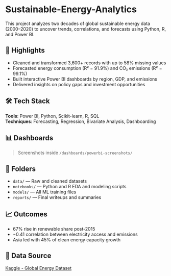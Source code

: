 # Sustainable-Energy-Analytics
This project analyzes two decades of global sustainable energy data (2000–2020) to uncover trends, correlations, and forecasts using Python, R, and Power BI.  
## 🚀 Highlights
- Cleaned and transformed 3,600+ records with up to 58% missing values
- Forecasted energy consumption (R² = 91.9%) and CO₂ emissions (R² = 99.1%)
- Built interactive Power BI dashboards by region, GDP, and emissions
- Delivered insights on policy gaps and investment opportunities

## 🛠 Tech Stack
**Tools**: Power BI, Python, Scikit-learn, R, SQL  
**Techniques**: Forecasting, Regression, Bivariate Analysis, Dashboarding

## 📊 Dashboards
> Screenshots inside `/dashboards/powerbi-screenshots/`

## 📁 Folders
- `data/` — Raw and cleaned datasets  
- `notebooks/` — Python and R EDA and modeling scripts  
- `models/` — All ML training files  
- `reports/` — Final writeups and summaries  

## 📈 Outcomes
- 67% rise in renewable share post-2015
- −0.41 correlation between electricity access and emissions
- Asia led with 45% of clean energy capacity growth

## 📎 Data Source
[Kaggle - Global Energy Dataset](https://www.kaggle.com/datasets/anshtanwar/global-data-on-sustainable-energy)
